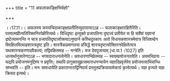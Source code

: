 +++
title = "11 अफलाकाङ्क्षिभिर्यज्ञो"

+++
  
  
।।17.11।। अफलस्य कस्यचिदाकाङ्क्षाप्रतीतिव्युदासायाऽऽह --
फलाकाङ्क्षारहितैरिति। परमात्मप्रीत्यतिरिक्तनिरपेक्षैरित्यर्थः। विधिदृष्टः
इत्युक्ते प्रजापतिना दृष्टत्वं प्रतीयेत स हि सर्वेषां यज्ञानां
द्रष्टेत्यामनन्ति न चात्र प्रजापतिदृष्टत्वोक्त्याऽनुष्ठाने कश्चिदुपकारः
अतो विधायकशास्त्रमेवात्र विधिशब्देन विवक्षितमित्याहशास्त्रदृष्ट इति।
शास्त्रैकप्रमाणतया प्रसिद्धे शास्त्रदृष्टत्वोक्तिरनपेक्षितेत्यत्र
यथाशास्त्रकरणादवैकल्यं; तद्विवक्षितमाह -- मन्त्रेति। यज देवपूजायाम्
\[धा.पा.1।1027\] इति धात्वर्थानुसारेणाऽऽह -- भगवदाराधनत्वेनेति।
अवधारणाभिप्रेतमाह -- स्वयम्प्रयोजनतयेति। अयमभिप्रायः -- यद्यपि
प्रयोजनमनुद्दिश्य न प्रवृत्तिः; तथापि प्रागुक्तसुहृत्समाराधनन्यायेन
यज्ञादिप्रवृत्तेरेव प्रयोजनत्वाभिसन्धिः सम्भवति -- इति। मनः समाधायेति
प्रकारान्तराद्विनिवार्य प्रस्तुतप्रक्रियायामेकाग्रं कृत्वेत्यर्थः। यज्ञ
इज्यते यज्ञः क्रियत इत्यर्थः।  
  

